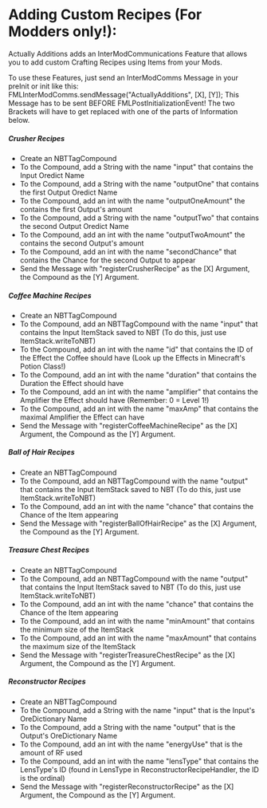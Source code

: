 Adding Custom Recipes (For Modders only!):
=====

Actually Additions adds an InterModCommunications Feature that allows you to add custom Crafting Recipes using Items from your Mods.

To use these Features, just send an InterModComms Message in your preInit or init like this:
FMLInterModComms.sendMessage("ActuallyAdditions", [X], [Y]);
This Message has to be sent BEFORE FMLPostInitializationEvent!
The two Brackets will have to get replaced with one of the parts of Information below.

##### Crusher Recipes
- Create an NBTTagCompound
- To the Compound, add a String with the name "input" that contains the Input Oredict Name
- To the Compound, add a String with the name "outputOne" that contains the first Output Oredict Name
- To the Compound, add an int with the name "outputOneAmount" the contains the first Output's amount
- To the Compound, add a String with the name "outputTwo" that contains the second Output Oredict Name
- To the Compound, add an int with the name "outputTwoAmount" the contains the second Output's amount
- To the Compound, add an int with the name "secondChance" that contains the Chance for the second Output to appear
- Send the Message with "registerCrusherRecipe" as the [X] Argument, the Compound as the [Y] Argument.

##### Coffee Machine Recipes
- Create an NBTTagCompound
- To the Compound, add an NBTTagCompound with the name "input" that contains the Input ItemStack saved to NBT (To do this, just use ItemStack.writeToNBT)
- To the Compound, add an int with the name "id" that contains the ID of the Effect the Coffee should have (Look up the Effects in Minecraft's Potion Class!)
- To the Compound, add an int with the name "duration" that contains the Duration the Effect should have
- To the Compound, add an int with the name "amplifier" that contains the Amplifier the Effect should have (Remember: 0 = Level 1!)
- To the Compound, add an int with the name "maxAmp" that contains the maximal Amplifier the Effect can have
- Send the Message with "registerCoffeeMachineRecipe" as the [X] Argument, the Compound as the [Y] Argument.

##### Ball of Hair Recipes
- Create an NBTTagCompound
- To the Compound, add an NBTTagCompound with the name "output" that contains the Input ItemStack saved to NBT (To do this, just use ItemStack.writeToNBT)
- To the Compound, add an int with the name "chance" that contains the Chance of the Item appearing
- Send the Message with "registerBallOfHairRecipe" as the [X] Argument, the Compound as the [Y] Argument.

##### Treasure Chest Recipes
- Create an NBTTagCompound
- To the Compound, add an NBTTagCompound with the name "output" that contains the Input ItemStack saved to NBT (To do this, just use ItemStack.writeToNBT)
- To the Compound, add an int with the name "chance" that contains the Chance of the Item appearing
- To the Compound, add an int with the name "minAmount" that contains the minimum size of the ItemStack
- To the Compound, add an int with the name "maxAmount" that contains the maximum size of the ItemStack
- Send the Message with "registerTreasureChestRecipe" as the [X] Argument, the Compound as the [Y] Argument.

##### Reconstructor Recipes
- Create an NBTTagCompound
- To the Compound, add a String with the name "input" that is the Input's OreDictionary Name
- To the Compound, add a String with the name "output" that is the Output's OreDictionary Name
- To the Compound, add an int with the name "energyUse" that is the amount of RF used
- To the Compound, add an int with the name "lensType" that contains the LensType's ID (found in LensType in ReconstructorRecipeHandler, the ID is the ordinal)
- Send the Message with "registerReconstructorRecipe" as the [X] Argument, the Compound as the [Y] Argument.
